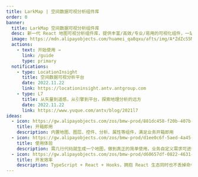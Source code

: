 ```yaml
---
title: LarkMap | 空间数据可视分析组件库
order: 0
banner:
  title: LarkMap 空间数据可视分析组件库
  desc: 新一代 React 地图可视分析组件库，提供丰富/高效/专业/易用的可视化组件，一站式满足地理可视化需求。
  image: https://mdn.alipayobjects.com/huamei_qa8qxu/afts/img/A*ZdZcS5MKuAMAAAAAAAAAAAAADmJ7AQ/original
  actions:
    - text: 开始使用 →
      link: /guide
      type: primary
  notifications:
    - type: LocationInsight
      title: 空间数据可视分析平台
      date: 2022.11.22
      link: https://locationinsight.antv.antgroup.com
    - type: L7
      title: 从矢量到遥感，从引擎到平台，探索地理分析的远方
      date: 2022.11.22
      link: https://www.yuque.com/antv/blog/2021l7
ideas:
  - icon: https://gw.alipayobjects.com/zos/bmw-prod/881dc458-f20b-407b-947a-95104b5ec82b/k79dm8ih_w144_h144.png
    title: 开箱即用
    description: 内置地图、图层、控件、分析、属性等组件，满足业务开箱即用
  - icon: https://gw.alipayobjects.com/zos/bmw-prod/d1ee0c6f-5aed-4a45-a507-339a4bfe076c/k7bjsocq_w144_h144.png
    title: 使用体验
    description: 需几行代码就生成一个地图，做到真正的简单使用，业务自定义需求可进行轻量化地定制
  - icon: https://gw.alipayobjects.com/zos/bmw-prod/d60657df-0822-4631-9d7c-e7a869c2f21c/k79dmz3q_w126_h126.png
    title: 开发效率
    description: TypeScript + React + Hooks，拥抱 React 生态同时也不丢掉命令式 API 的便捷
---
```


[//]: # 'TODO: L7 文章记得换成 2022.11.22 的'
